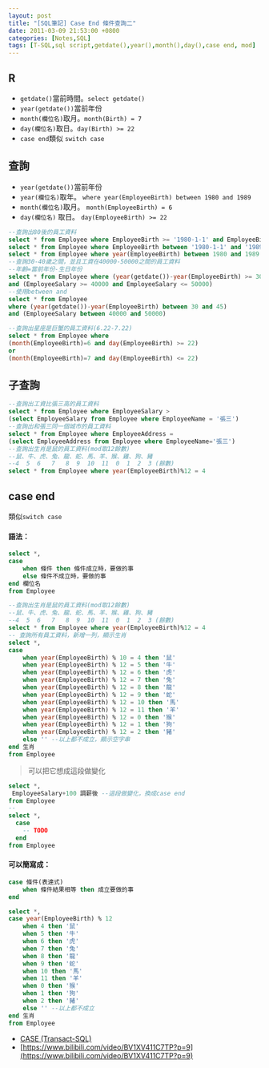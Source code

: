 ```yaml
---
layout: post
title: "[SQL筆記] Case End 條件查詢二"
date: 2011-03-09 21:53:00 +0800
categories: [Notes,SQL]
tags: [T-SQL,sql script,getdate(),year(),month(),day(),case end, mod]
---
```


## R
- `getdate()`當前時間。`select getdate()`
- `year(getdate())`當前年份
- `month(欄位名)`取月。`month(Birth) = 7`
- `day(欄位名)`取日。`day(Birth) >= 22`
- `case end`類似 `switch case`

## 查詢
- `year(getdate())`當前年份
- `year(欄位名)`取年。
`where year(EmployeeBirth) between 1980 and 1989`
- `month(欄位名)`取月。
`month(EmployeeBirth) = 6 `
- `day(欄位名)` 取日。
`day(EmployeeBirth) >= 22`

```sql
--查詢出80後的員工資料
select * from Employee where EmployeeBirth >= '1980-1-1' and EmployeeBirth <= '1989-12-31'
select * from Employee where EmployeeBirth between '1980-1-1' and '1989-12-31'
select * from Employee where year(EmployeeBirth) between 1980 and 1989
--查詢30-40歲之間，並且工資在40000-50000之間的員工資料
--年齡=當前年份-生日年份
select * from Employee where (year(getdate())-year(EmployeeBirth) >= 30 and  year(getdate())-year(EmployeeBirth)<=45)
and (EmployeeSalary >= 40000 and EmployeeSalary <= 50000)
--使用between and
select * from Employee 
where (year(getdate())-year(EmployeeBirth) between 30 and 45)
and (EmployeeSalary between 40000 and 50000)

--查詢出星座是巨蟹的員工資料(6.22-7.22)
select * from Employee where
(month(EmployeeBirth)=6 and day(EmployeeBirth) >= 22)
or
(month(EmployeeBirth)=7 and day(EmployeeBirth) <= 22)

```

## 子查詢

```sql
--查詢出工資比張三高的員工資料
select * from Employee where EmployeeSalary > 
(select EmployeeSalary from Employee where EmployeeName = '張三')
--查詢出和張三同一個城市的員工資料
select * from Employee where EmployeeAddress =
(select EmployeeAddress from Employee where EmployeeName='張三')
--查詢出生肖是鼠的員工資料(mod取12餘數)
--鼠、牛、虎、兔、龍、蛇、馬、羊、猴、雞、狗、豬
--4  5  6   7   8  9  10  11  0  1  2  3 (餘數)
select * from Employee where year(EmployeeBirth)%12 = 4
```

## case end
類似`switch case` 

#### 語法：
```sql
select *,
case
    when 條件 then 條件成立時，要做的事
    else 條件不成立時，要做的事
end 欄位名
from Employee
```

```sql
--查詢出生肖是鼠的員工資料(mod取12餘數)
--鼠、牛、虎、兔、龍、蛇、馬、羊、猴、雞、狗、豬
--4  5  6   7   8  9  10  11  0  1  2  3 (餘數)
select * from Employee where year(EmployeeBirth)%12 = 4
-- 查詢所有員工資料，新增一列，顯示生肖
select *,
case
	when year(EmployeeBirth) % 10 = 4 then '鼠'
	when year(EmployeeBirth) % 12 = 5 then '牛'
    when year(EmployeeBirth) % 12 = 6 then '虎'
    when year(EmployeeBirth) % 12 = 7 then '兔'
    when year(EmployeeBirth) % 12 = 8 then '龍'
    when year(EmployeeBirth) % 12 = 9 then '蛇'
    when year(EmployeeBirth) % 12 = 10 then '馬'
    when year(EmployeeBirth) % 12 = 11 then '羊'
    when year(EmployeeBirth) % 12 = 0 then '猴'
    when year(EmployeeBirth) % 12 = 1 then '狗'
    when year(EmployeeBirth) % 12 = 2 then '豬'
	else '' --以上都不成立，顯示空字串
end 生肖
from Employee
```
> 可以把它想成這段做變化
```sql
select *, 
 EmployeeSalary+100 調薪後 --這段做變化，換成case end
from Employee
--
select *, 
  case
    -- TODO
  end
from Employee
```

#### 可以簡寫成：

```sql
case 條件(表達式)
    when 條件結果相等 then 成立要做的事
end
```
```sql
select *,
case year(EmployeeBirth) % 12 
	when 4 then '鼠'
	when 5 then '牛'
    when 6 then '虎'
    when 7 then '兔'
    when 8 then '龍'
    when 9 then '蛇'
    when 10 then '馬'
    when 11 then '羊'
    when 0 then '猴'
    when 1 then '狗'
    when 2 then '豬'
	else '' --以上都不成立
end 生肖
from Employee
```

- [CASE (Transact-SQL)](https://learn.microsoft.com/zh-tw/sql/t-sql/language-elements/case-transact-sql?view=sql-server-ver16)
- [https://www.bilibili.com/video/BV1XV411C7TP?p=9](https://www.bilibili.com/video/BV1XV411C7TP?p=9)